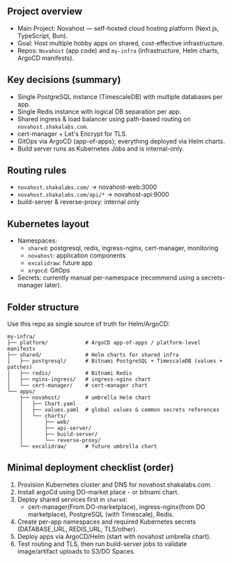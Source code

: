 ## Project overview

- Main Project: Novahost — self-hosted cloud hosting platform (Next.js, TypeScript, Bun).
- Goal: Host multiple hobby apps on shared, cost-effective infrastructure.
- Repos: `Novahost` (app code) and `my-infra` (infrastructure, Helm charts, ArgoCD manifests).

## Key decisions (summary)

- Single PostgreSQL instance (TimescaleDB) with multiple databases per app.
- Single Redis instance with logical DB separation per app.
- Shared ingress & load balancer using path-based routing on `novahost.shakalabs.com`.
- cert-manager + Let's Encrypt for TLS.
- GitOps via ArgoCD (app-of-apps); everything deployed via Helm charts.
- Build server runs as Kubernetes Jobs and is internal-only.

## Routing rules

- `novahost.shakalabs.com/` → novahost-web:3000
- `novahost.shakalabs.com/api/*` → novahost-api:9000
- build-server & reverse-proxy: internal only

## Kubernetes layout

- Namespaces:
  - `shared`: postgresql, redis, ingress-nginx, cert-manager, monitoring
  - `novahost`: application components
  - `excalidraw`: future app
  - `argocd`: GitOps
- Secrets: currently manual per-namespace (recommend using a secrets-manager later).

## Folder structure

Use this repo as single source of truth for Helm/ArgoCD:

```text
my-infra/
├── platform/            # ArgoCD app-of-apps / platform-level manifests
├── shared/              # Helm charts for shared infra
│   ├── postgresql/      # Bitnami PostgreSQL + TimescaleDB (values + patches)
│   ├── redis/           # Bitnami Redis
│   ├── nginx-ingress/   # ingress-nginx chart
│   └── cert-manager/    # cert-manager chart
└── apps/
    ├── novahost/        # umbrella Helm chart
    │   ├── Chart.yaml
    │   ├── values.yaml  # global values & common secrets references
    │   └── charts/
    │       ├── web/
    │       ├── api-server/
    │       ├── build-server/
    │       └── reverse-proxy/
    └── excalidraw/      # future umbrella chart
```

## Minimal deployment checklist (order)

1. Provision Kubernetes cluster and DNS for novahost.shakalabs.com.
2. Install argoCd using DO-market place - or bitnami chart.
3. Deploy shared services first in `shared`:
   - cert-manager(From DO-marketplace), ingress-nginx(from DO marketplace), PostgreSQL (with Timescale), Redis.
4. Create per-app namespaces and required Kubernetes secrets (DATABASE_URL, REDIS_URL, TLS/other).
5. Deploy apps via ArgoCD/Helm (start with novahost umbrella chart).
6. Test routing and TLS, then run build-server jobs to validate image/artifact uploads to S3/DO Spaces.
